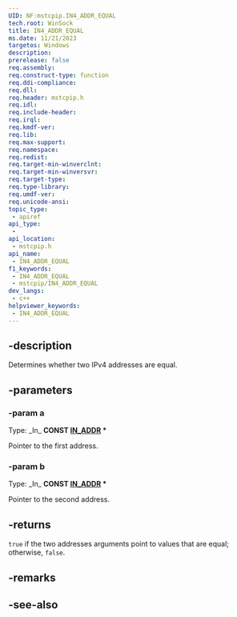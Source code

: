 ```yaml
---
UID: NF:mstcpip.IN4_ADDR_EQUAL
tech.root: WinSock
title: IN4_ADDR_EQUAL
ms.date: 11/21/2023
targetos: Windows
description: 
prerelease: false
req.assembly: 
req.construct-type: function
req.ddi-compliance: 
req.dll: 
req.header: mstcpip.h
req.idl: 
req.include-header: 
req.irql: 
req.kmdf-ver: 
req.lib: 
req.max-support: 
req.namespace: 
req.redist: 
req.target-min-winverclnt: 
req.target-min-winversvr: 
req.target-type: 
req.type-library: 
req.umdf-ver: 
req.unicode-ansi: 
topic_type:
 - apiref
api_type:
 - 
api_location:
 - mstcpip.h
api_name:
 - IN4_ADDR_EQUAL
f1_keywords:
 - IN4_ADDR_EQUAL
 - mstcpip/IN4_ADDR_EQUAL
dev_langs:
 - c++
helpviewer_keywords:
 - IN4_ADDR_EQUAL
---
```


## -description

Determines whether two IPv4 addresses are equal.

## -parameters

### -param a

Type: \_In\_ **CONST [IN_ADDR](/windows/win32/api/inaddr/ns-inaddr-in_addr) \***

Pointer to the first address.

### -param b

Type: \_In\_ **CONST [IN_ADDR](/windows/win32/api/inaddr/ns-inaddr-in_addr) \***

Pointer to the second address.

## -returns

`true` if the two addresses arguments point to values that are equal; otherwise, `false`.

## -remarks

## -see-also
